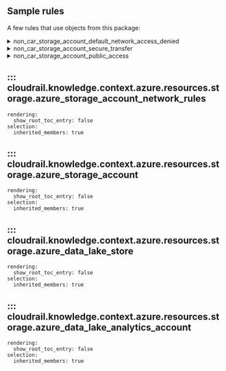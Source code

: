 ## Sample rules
A few rules that use objects from this package:

<details>
<summary>non_car_storage_account_default_network_access_denied</summary>

```python
--8<--
cloudrail/knowledge/rules/azure/non_context_aware/ensure_storage_account_default_network_deny_rule.py
--8<--
```
</details>

<details>
<summary>non_car_storage_account_secure_transfer</summary>

```python
--8<--
cloudrail/knowledge/rules/azure/non_context_aware/storage_account_secure_transfer.py
--8<--
```
</details>

<details>
<summary>non_car_storage_account_public_access</summary>

```python
--8<--
cloudrail/knowledge/rules/azure/non_context_aware/storage_account_public_access_rule.py
--8<--
```
</details>

## ::: cloudrail.knowledge.context.azure.resources.storage.azure_storage_account_network_rules
    rendering:
      show_root_toc_entry: false
    selection:
      inherited_members: true

## ::: cloudrail.knowledge.context.azure.resources.storage.azure_storage_account
    rendering:
      show_root_toc_entry: false
    selection:
      inherited_members: true

## ::: cloudrail.knowledge.context.azure.resources.storage.azure_data_lake_store
    rendering:
      show_root_toc_entry: false
    selection:
      inherited_members: true

## ::: cloudrail.knowledge.context.azure.resources.storage.azure_data_lake_analytics_account
    rendering:
      show_root_toc_entry: false
    selection:
      inherited_members: true
